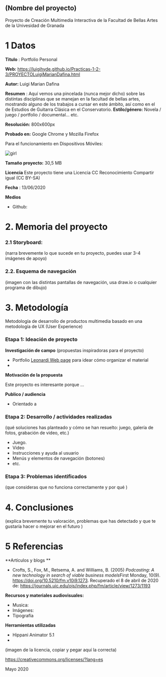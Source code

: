 ## (Nombre del proyecto)

Proyecto de Creación Multimedia Interactiva de la  Facultad de Bellas Artes de la Univesidad de Granada



# 1 Datos 



**Titulo** : Portfolio Personal

**Web:**  https://luigihyde.github.io/Practicas-1-2-3/PROYECTOLuigiMarianDafina.html

**Autor:**  Luigi Marian Dafina

**Resumen** : Aquí vemos una pincelada (nunca mejor dicho) sobre las distintas disciplinas que se manejan en la facultad de bellas artes, mostrando alguno de los trabajos a cursar en este ámbito, así como en el de Estudios de Guitarra Clásica en el Conservatorio.
**Estilo/género:**  Novela / juego / portfolio / documental... etc.


**Resolución:** 800x600px 

**Probado en:**   Google Chrome y Mozilla Firefox

Para el funcionamiento en Dispositivos Móviles:


![girl](https://github.com/LuigiHyde/Practicas-1-2-3/blob/master/GitHub%20Proyecto%20Smartphone.jpeg)

**Tamaño proyecto:** 30,5 MB

**Licencia** Este proyecto tiene una Licencia CC Reconocimiento Compartir igual (CC BY-SA)

**Fecha** : 13/06/2020

**Medios** 

- Github:

# 2. Memoria del proyecto 

### 2.1 Storyboard: 



(narra brevemente lo que sucede en tu proyecto, puedes usar 3-4 imágenes de apoyo)



### 2.2. Esquema de navegación 



(imagen con las distintas pantallas de navegación, usa draw.io o cualquier programa de dibujo)







# 3. Metodología

Metodología de desarrollo de productos multimedia basado en una metodología de UX (User Experience)



### Etapa 1: Ideación de proyecto

**Investigación de campo** (propuestas inspiradoras para el proyecto)

- Portfolio [Leonardi Web page](http://www.rleonardi.com/interactive-resume/) para idear cómo organizar el material
- 



**Motivación de la propuesta** 

Este  proyecto es interesante porque ... 



**Publico / audiencia**

- Orientado a 





### Etapa 2: Desarrollo / actividades realizadas

(qué soluciones has planteado y cómo se han resuelto: juego, galería de fotos, grabación de video, etc.)

- Juego. 
- Video 
- Instrucciones y ayuda al usuario 
- Menús y elementos de navegación (botones)
- etc.



### Etapa 3: Problemas identificados

(que consideras que no  funciona correctamente y por qué )



# 4. Conclusiones 

(explica brevemente tu valoración, problemas que has detectado y que te gustaría hacer o mejorar en el futuro )







# 5 Referencias 

**Artículos y blogs ** 

- Crofts, S., Fox, M., Retsema, A. and Williams, B. (2005) *Podcasting: A new technology in search of viable business models*First Monday, 10(9). https://doi.org/10.5210/fm.v10i9.1273. Recuperado el 8 de abril de 2020 de: https://journals.uic.edu/ojs/index.php/fm/article/view/1273/1193

**Recursos y materiales audiovisuales:**

* Musica:  
* Imágenes:  
* Tipografía

**Herramientas utilizadas**

- Hippani Animator 5.1
- 



(imagen de la licencia, copiar y pegar aquí la correcta)

https://creativecommons.org/licenses/?lang=es

Mayo 2020
